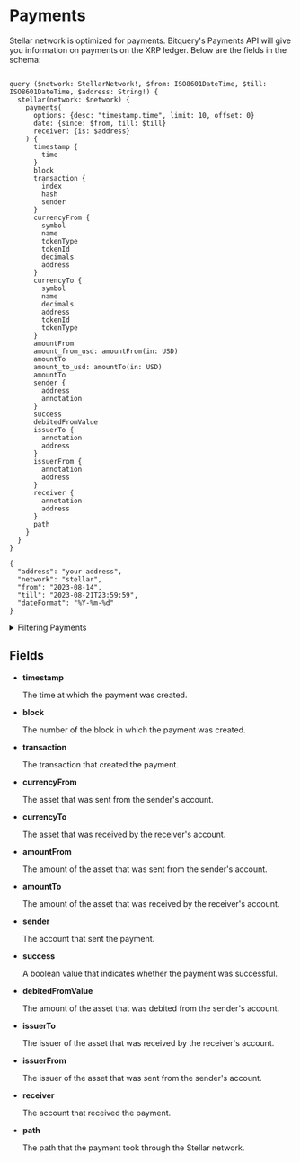# Payments

Stellar network is optimized for payments. Bitquery's Payments API will give you information on payments on the XRP ledger. Below are the fields in the schema:

```

query ($network: StellarNetwork!, $from: ISO8601DateTime, $till: ISO8601DateTime, $address: String!) {
  stellar(network: $network) {
    payments(
      options: {desc: "timestamp.time", limit: 10, offset: 0}
      date: {since: $from, till: $till}
      receiver: {is: $address}
    ) {
      timestamp {
        time
      }
      block
      transaction {
        index
        hash
        sender
      }
      currencyFrom {
        symbol
        name
        tokenType
        tokenId
        decimals
        address
      }
      currencyTo {
        symbol
        name
        decimals
        address
        tokenId
        tokenType
      }
      amountFrom
      amount_from_usd: amountFrom(in: USD)
      amountTo
      amount_to_usd: amountTo(in: USD)
      amountTo
      sender {
        address
        annotation
      }
      success
      debitedFromValue
      issuerTo {
        annotation
        address
      }
      issuerFrom {
        annotation
        address
      }
      receiver {
        annotation
        address
      }
      path
    }
  }
}

{
  "address": "your address",
  "network": "stellar",
  "from": "2023-08-14",
  "till": "2023-08-21T23:59:59",
  "dateFormat": "%Y-%m-%d"
}

```

<details><summary>Filtering Payments</summary>

- **options**

  This object specifies the options for the query. The following fields are supported:

  - **asc** or **desc** - The order in which the results should be returned.
  - **limit** - The maximum number of results to return.
  - **offset** - The offset from the first result to return.
  -

- **date**

  This object specifies the date range for the query.

- **receiver**

  This field specifies the account that the payments should be filtered for.

- **transactionSender**

  This field specifies the account that sent the transaction that created the payments.

- **transactionIndex**

  This field specifies the index of the transaction that created the payments in the ledger.

- **transactionHash**

  This field specifies the hash of the transaction that created the payments.

- **time**

  This field specifies the time at which the payments should be filtered for.

- **success**

  This field specifies whether the payments should be filtered for successful payments only or for all payments.

- **sender**

  This field specifies the account that sent the payments.

- **path**

  This field specifies the path that the payments should be filtered for.

- **opSourceAccount**

  This field specifies the account that was the source of the operation that created the payments.

- **opIndex**

  This field specifies the index of the operation that created the payments in the transaction.

- **operation**

  This field specifies the type of operation that created the payments.

- **minValueTo**

  This field specifies the minimum amount of the asset that was received by the receiver's account.

- **maxValueFrom**

  This field specifies the maximum amount of the asset that was sent from the sender's account.

- **issuerTo**

  This field specifies the issuer of the asset that was received by the receiver's account.

- **issuerFrom**

  This field specifies the issuer of the asset that was sent from the sender's account.

- **debitedFromValue**

  This field specifies the amount of the asset that was debited from the sender's account.

- **currencyToName**

  This field specifies the name of the asset that was received by the receiver's account.

- **currencyFromName**

  This field specifies the name of the asset that was sent from the sender's account.

- **creditedToValue**

  This field specifies the amount of the asset that was credited to the receiver's account.

- **block**

  This field specifies the block number that the payments should be filtered for.

- **any**

  This field specifies a catch-all field (OR logic) that can be used to filter for payments that match any of the other fields.

- **amountTo**

  This field specifies the amount of the asset that was received by the receiver's account.

- **amountFrom**

  This field specifies the amount of the asset that was sent from the sender's account.

</details>

## Fields

- **timestamp**

  The time at which the payment was created.

- **block**

  The number of the block in which the payment was created.

- **transaction**

  The transaction that created the payment.

- **currencyFrom**

  The asset that was sent from the sender's account.

- **currencyTo**

  The asset that was received by the receiver's account.

- **amountFrom**

  The amount of the asset that was sent from the sender's account.

- **amountTo**

  The amount of the asset that was received by the receiver's account.

- **sender**

  The account that sent the payment.

- **success**

  A boolean value that indicates whether the payment was successful.

- **debitedFromValue**

  The amount of the asset that was debited from the sender's account.

- **issuerTo**

  The issuer of the asset that was received by the receiver's account.

- **issuerFrom**

  The issuer of the asset that was sent from the sender's account.

- **receiver**

  The account that received the payment.

- **path**

  The path that the payment took through the Stellar network.
